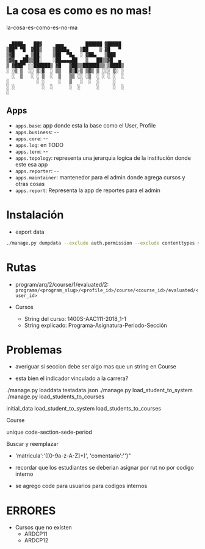 # La cosa es como es no mas!
la-cosa-es-como-es-no-ma

```

 ▄████▄   ██▓     ▄▄▄        ██████ ▓█████ 
▒██▀ ▀█  ▓██▒    ▒████▄    ▒██    ▒ ▓█   ▀ 
▒▓█    ▄ ▒██░    ▒██  ▀█▄  ░ ▓██▄   ▒███   
▒▓▓▄ ▄██▒▒██░    ░██▄▄▄▄██   ▒   ██▒▒▓█  ▄ 
▒ ▓███▀ ░░██████▒ ▓█   ▓██▒▒██████▒▒░▒████▒
░ ░▒ ▒  ░░ ▒░▓  ░ ▒▒   ▓▒█░▒ ▒▓▒ ▒ ░░░ ▒░ ░
  ░  ▒   ░ ░ ▒  ░  ▒   ▒▒ ░░ ░▒  ░ ░ ░ ░  ░
░          ░ ░     ░   ▒   ░  ░  ░     ░   
░ ░          ░  ░      ░  ░      ░     ░  ░
░                                          

```

## Apps

- `apps.base`: app donde esta la base como el User, Profile
- `apps.business`: --
- `apps.core`: --
- `apps.log`: en TODO
- `apps.term`: --
- `apps.topology`: representa una jerarquia logica de la institución donde este esa app
- `apps.reporter`: --
- `apps.maintainer`: mantenedor para el admin donde agrega cursos y otras cosas
- `apps.report`: Representa la app de reportes para el admin

# Instalación

- export data
```bash
./manage.py dumpdata --exclude auth.permission --exclude contenttypes > db.json
```
# Rutas

- program/arq/2/course/1/evaluated/2: `programa/<program_slug>/<profile_id>/course/<course_id>/evaluated/<user_id>`

- Cursos
    - String del curso: 1400S-AAC111-2018_1-1
    - String explicado: Programa-Asignatura-Periodo-Sección


# Problemas
- averiguar si seccion debe ser algo mas que un string en Course

- esta bien el indicador vinculado a la carrera?


./manage.py loaddata testadata.json
./manage.py load_student_to_system
./manage.py load_students_to_courses

initial_data
    load_student_to_system
    load_students_to_courses


Course

unique
    code-section-sede-period

Buscar y reemplazar
- 'matricula':'([0-9a-z-A-Z]+)', 'comentario':''}"

- recordar que los estudiantes se deberian asignar por rut no por codigo interno
- se agrego code para usuarios para codigos internos



# ERRORES
- Cursos que no existen
    - ARDCP11
    - ARDCP12
